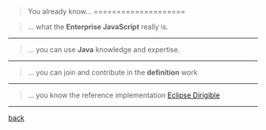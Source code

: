 > You already know...
====================

> … what the **Enterprise JavaScript** really is.
---
> … you can use **Java** knowledge and expertise.
---
> … you can join and contribute in the **definition** work
---
> … you know the reference implementation [Eclipse Dirigible](http://www.dirigible.io)
---

[back](7_references.md)


